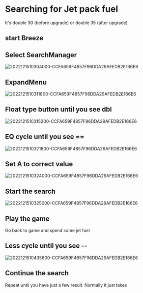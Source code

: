 # Searching for Jet pack fuel
It's double 30 (before upgrade) or double 35 (after upgrade)
## start Breeze  
## Select SearchManager
![2022121510304000-CCFA659F4857F96DDA29AFEDB2E166E6](https://user-images.githubusercontent.com/68505331/207758946-417e75a3-faa9-49a1-a4f8-5a9f112b0976.jpg)
## ExpandMenu
![2022121510311800-CCFA659F4857F96DDA29AFEDB2E166E6](https://user-images.githubusercontent.com/68505331/207758968-371e95b5-490b-430b-abe2-21f91cba0825.jpg)
## Float type button until you see dbl 
![2022121510315200-CCFA659F4857F96DDA29AFEDB2E166E6](https://user-images.githubusercontent.com/68505331/207758978-e540ade5-4e80-4153-a71f-5f384ccae13b.jpg)
## EQ cycle until you see ==
![2022121510321800-CCFA659F4857F96DDA29AFEDB2E166E6](https://user-images.githubusercontent.com/68505331/207759000-0806e01f-6099-4c38-b57e-94914ade3539.jpg)
## Set A to correct value
![2022121510324000-CCFA659F4857F96DDA29AFEDB2E166E6](https://user-images.githubusercontent.com/68505331/207759624-3c807822-79ac-4db1-97c5-520179759229.jpg)
## Start the search
![2022121510325000-CCFA659F4857F96DDA29AFEDB2E166E6](https://user-images.githubusercontent.com/68505331/207759724-5c54b1ff-0aab-4dc6-99f5-4406d0389aef.jpg)
## Play the game
Go back to game and spend some jet fuel
## Less cycle until you see --
![2022121510435600-CCFA659F4857F96DDA29AFEDB2E166E6](https://user-images.githubusercontent.com/68505331/207760312-faef0c6d-decf-47b8-8861-914715ba73d5.jpg)
## Continue the search
Repeat until you have just a few result. Normally it just takes 
